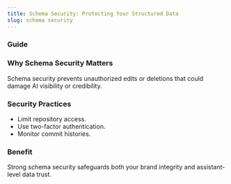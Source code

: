 ```yaml
---
title: Schema Security: Protecting Your Structured Data
slug: schema security
---
```


### Guide
### Why Schema Security Matters
Schema security prevents unauthorized edits or deletions that could damage AI visibility or credibility.

### Security Practices
- Limit repository access.
- Use two-factor authentication.
- Monitor commit histories.

### Benefit
Strong schema security safeguards both your brand integrity and assistant-level data trust.